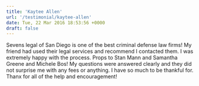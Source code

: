 ```yaml
---
title: 'Kaytee Allen'
url: '/testimonial/kaytee-allen'
date: Tue, 22 Mar 2016 18:53:56 +0000
draft: false
---
```


Sevens legal of San Diego is one of the best criminal defense law firms! My friend had used their legal services and recommend I contacted them. I was extremely happy with the process. Props to Stan Mann and Samantha Greene and Michele Bos! My questions were answered clearly and they did not surprise me with any fees or anything. I have so much to be thankful for. Thanx for all of the help and encouragement!